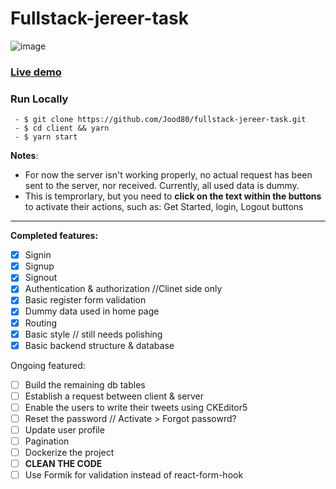 # Fullstack-jereer-task
![image](https://user-images.githubusercontent.com/56412800/149639125-c06a5a86-b578-4f98-916a-697aff9e923c.png)

### [Live demo](https://jereer-task-fullstack.herokuapp.com/)

### Run Locally
```
 - $ git clone https://github.com/Jood80/fullstack-jereer-task.git
 - $ cd client && yarn
 - $ yarn start
```
 
**Notes**: 
- For now the server isn't working properly, no actual request has been sent to the server, nor received.
Currently, all used data is dummy.
- This is temprorlary, but you need to **click on the text within the buttons** to activate their actions, 
such as: Get Started, login, Logout buttons
 
----

**Completed features:**
- [x] Signin
- [x] Signup
- [x] Signout
- [x] Authentication & authorization //Clinet side only
- [x] Basic register form validation
- [x] Dummy data used in home page
- [x] Routing
- [x] Basic style // still needs polishing
- [x] Basic backend structure & database 

Ongoing featured:
- [ ] Build the remaining db tables
- [ ] Establish a request between client & server
- [ ] Enable the users to write their tweets using CKEditor5
- [ ] Reset the password // Activate > Forgot passowrd?
- [ ] Update user profile
- [ ] Pagination
- [ ] Dockerize the project
- [ ] **CLEAN THE CODE**
- [ ] Use Formik for validation instead of react-form-hook
